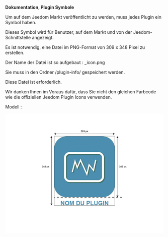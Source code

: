 **Dokumentation, Plugin Symbole**

Um auf dem Jeedom Markt veröffentlicht zu werden, muss jedes Plugin ein Symbol haben.

Dieses Symbol wird für Benutzer, auf dem Markt und von der Jeedom-Schnittstelle angezeigt.

Es ist notwendig, eine Datei im PNG-Format von 309 x 348 Pixel zu erstellen.

Der Name der Datei ist so aufgebaut : <plugin-id>_icon.png

Sie muss in den Ordner /plugin-info/ gespeichert werden.

Diese Datei ist erforderlich.

Wir danken Ihnen im Voraus dafür, dass Sie nicht den gleichen Farbcode wie die offiziellen Jeedom Plugin Icons verwenden.

Modell :

![modele-icone](../images/plugin-Jeedom-px.jpg)
